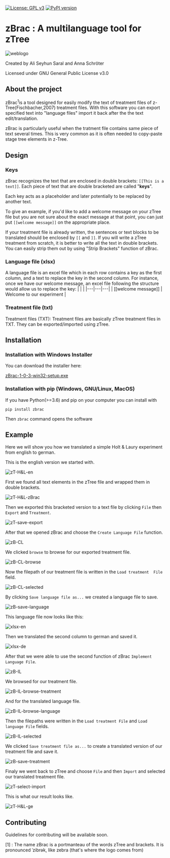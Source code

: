 [![License: GPL v3](https://img.shields.io/badge/License-GPL%20v3-blue.svg)](https://www.gnu.org/licenses/gpl-3.0)
[![PyPI version](https://badge.fury.io/py/zbrac.svg)](https://badge.fury.io/py/zbrac)


# zBrac : A multilanguage tool for zTree

![weblogo](/visuals/img/png/weblogo.png)


Created by Ali Seyhun Saral and Anna Schröter

Licensed under GNU General Public License v3.0


## About the project


zBrac<sup>1</sup>is a tool designed for easily modify the text of treatment files of z-Tree(Fischbacher,2007) treatment files.  With this software you can export specified text into "language files" import it back after the the text edit/translation.

zBrac is particularly useful when the tratment file contains same piece of text several times. This is very common as it is often needed to copy-paste stage tree elements in z-Tree.

## Design
### Keys
zBrac recognizes the text that are enclosed in double brackets: `[[This is a text]]`. Each piece of text that are double bracketed are called "**keys**".

Each key acts as a placeholder and later potentially to be replaced by another text.

To give an example, if you'd like to add a welcome message on your zTree file but you are not sure about the exact message at that point, you can just put `[[welcome message]]` on the appropriate place.

If your treatment file is already written, the 
sentences or text blocks to be translated should be enclosed by `[[` 
and `]]`. If you will write a zTree treatment from scratch, it is better 
to write all the text in double brackets. You can easily strip them out 
by using "Strip Brackets" function of zBrac.

### Language file (xlsx)
A language file is an excel file which in each row contains a key as the first column, and a text to replace the key in the second column. For instance, once we have our welcome message, an excel file following the structure would allow us to replace the key:
| | |
|---|---|---|
| [[welcome message]]        | Welcome to our experiment |


### Treatment file (txt)
Treatment files (TXT): Treatment files are basically zTree treatment files in TXT. They can be exported/imported using zTree.


## Installation

### Installation with Windows Installer

You can download the installer here:

[zBrac-1-0-3-win32-setup.exe](https://github.com/seyhunsaral/zbrac/releases/download/v1.0.3/zBrac-1-0-3-win32-setup.exe)



### Installation with pip (Windows, GNU/Linux, MacOS)

If you have Python(>=3.6) and pip on your computer you can install with

`pip install zbrac`


Then `zbrac` command opens the software


## Example

Here we will show you how we translated a simple Holt & Laury experiment 
from english to german.

This is the english version we started with.

![zT-H&L-en](/visuals/img/png/zT-H&L-en.png)

First we found all text elements in the zTree file and wrapped them in 
double brackets.

![zT-H&L-zBrac](/visuals/img/png/zT-H&L-zBrac.png)

Then we exported this bracketed version to a text file by clicking 
`File` then `Export` and `Treatment`.

![zT-save-export](/visuals/img/png/zT-save-export.png)

After that we opened zBrac and choose the `Create Language File` function.

![zB-CL](/visuals/img/png/zB-CL.png)

We clicked `browse` to browse for our exported treatment file.

![zB-CL-browse](/visuals/img/png/zB-CL-browse.png)

Now the filepath of our treatment file is written in the `Load treatment 
File` field.

![zB-CL-selected](/visuals/img/png/zB-CL-selected.png)

By clicking `Save language file as...` we created a language file to save.

![zB-save-language](/visuals/img/png/zB-save-language.png)

This language file now looks like this:

![xlsx-en](/visuals/img/png/xlsx-en.png)

Then we translated the second column to german and saved it.

![xlsx-de](/visuals/img/png/xlsx-de.png)

After that we were able to use the second function of zBrac `Implement 
Language File`.

![zB-IL](/visuals/img/png/zB-IL.png)

We browsed for our treatment file.

![zB-IL-browse-treatment](/visuals/img/png/zB-IL-browse-treatment.png)

And for the translated language file.

![zB-IL-browse-language](/visuals/img/png/zB-IL-browse-language.png)

Then the filepaths were written in the `Load treatment File` and `Load 
language File` fields.

![zB-IL-selected](/visuals/img/png/zB-IL-selected.png)

We clicked `Save treatment file as...` to create a translated version of 
our treatment file and save it.

![zB-save-treatment](/visuals/img/png/zB-save-treatment.png)

Finaly we went back to zTree and choose `File` and then `Import` and 
selected our translated treatment file.

![zT-select-import](/visuals/img/png/zT-select-import.png)

This is what our result looks like.

![zT-H&L-ge](/visuals/img/png/zT-H&L-ge.png)



## Contributing

Guidelines for contributing will be available soon.


[1] :  The name zBrac is a portmanteau of the words zTree and brackets. 
It is pronounced ˈzibrək, like zebra (that's where the logo comes from)
